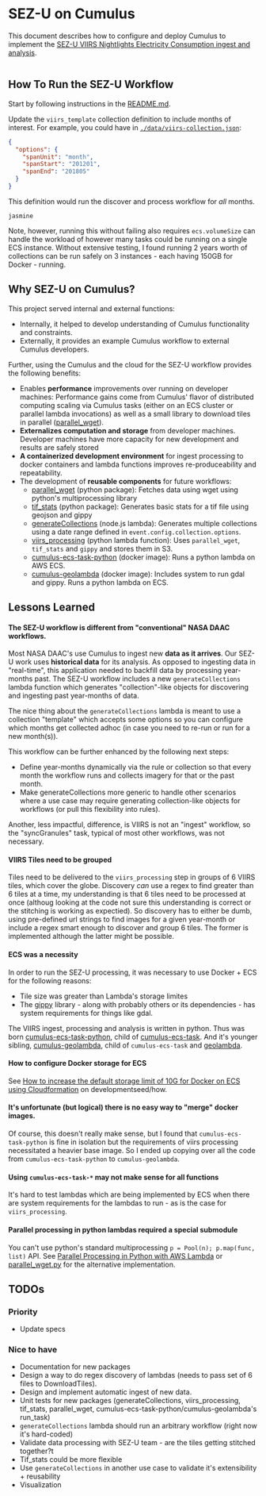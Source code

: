 # SEZ-U on Cumulus

This document describes how to configure and deploy Cumulus to implement the [SEZ-U VIIRS Nightlights Electricity Consumption ingest and analysis](https://github.com/developmentseed/SEZ-U/tree/master/VIIRS_Nightlights).

![]()

## How To Run the SEZ-U Workflow

Start by following instructions in the [README.md](./README.md).

Update the `viirs_template` collection definition to include months of interest. For example, you could have in [`./data/viirs-collection.json`](./data/viirs-collection.json):
```json
{
  "options": {
    "spanUnit": "month",
    "spanStart": "201201",
    "spanEnd": "201805"
  }
}
```

This definition would run the discover and process workflow for _all_ months. 

```
jasmine
```

Note, however, running this without failing also requires `ecs.volumeSize` can handle the workload of however many tasks could be running on a single ECS instance. Without extensive testing, I found running 2 years worth of collections can be run safely on 3 instances - each having 150GB for Docker - running.

## Why SEZ-U on Cumulus?

This project served internal and external functions:

* Internally, it helped to develop understanding of Cumulus functionality and constraints.
* Externally, it provides an example Cumulus workflow to external Cumulus developers.

Further, using the Cumulus and the cloud for the SEZ-U workflow provides the following benefits:

* Enables **performance** improvements over running on developer machines: Performance gains come from Cumulus' flavor of distributed computing scaling via Cumulus tasks (either on an ECS cluster or parallel lambda invocations) as well as a small library to download tiles in parallel ([parallel_wget](https://github.com/abarciauskas-bgse/parallel_wget)).
* **Externalizes computation and storage** from developer machines. Developer machines have more capacity for new development and results are safely stored
* **A containerized development environment** for ingest processing to docker containers and lambda functions improves re-produceability and repeatability.
* The development of **reusable components** for future workflows:
    * [parallel_wget](https://github.com/abarciauskas-bgse/parallel_wget) (python package): Fetches data using wget using python's multiprocessing library
    * [tif_stats](https://github.com/developmentseed/tif_stats) (python package): Generates basic stats for a tif file using geojson and gippy
    * [generateCollections](https://github.com/developmentseed/cumulus-ce-viirs/tree/master/lambdas/generateCollections) (node.js lambda): Generates multiple collections using a date range defined in `event.config.collection.options`.
    * [viirs_processing](https://github.com/developmentseed/viirs_processing) (python lambda function): Uses `parallel_wget`, `tif_stats` and `gippy` and stores them in S3.
    * [cumulus-ecs-task-python](https://github.com/cumulus-nasa/cumulus-ecs-task-python) (docker image): Runs a python lambda on AWS ECS.
    * [cumulus-geolambda](https://github.com/developmentseed/cumulus-geolambda) (docker image): Includes system to run gdal and gippy. Runs a python lambda on ECS.

## Lessons Learned

#### The SEZ-U workflow is different from "conventional" NASA DAAC workflows.

Most NASA DAAC's use Cumulus to ingest new **data as it arrives**. Our SEZ-U work uses **historical data** for its analysis. As opposed to ingesting data in "real-time", this application needed to backfill data by processing year-months past. The SEZ-U workflow includes a new `generateCollections` lambda function which generates "collection"-like objects for discovering and ingesting past year-months of data.

The nice thing about the `generateCollections` lambda is meant to use a collection "template" which accepts some options so you can configure which months get collected adhoc (in case you need to re-run or run for a new month(s)).

This workflow can be further enhanced by the following next steps:

* Define year-months dynamically via the rule or collection so that every month the workflow runs and collects imagery for that or the past month.
* Make generateCollections more generic to handle other scenarios where a use case may require generating collection-like objects for workflows (or pull this flexibility into rules).

Another, less impactful, difference, is VIIRS is not an "ingest" workflow, so the "syncGranules" task, typical of most other workflows, was not necessary.

#### VIIRS Tiles need to be grouped

Tiles need to be delivered to the `viirs_processing` step in groups of 6 VIIRS tiles, which cover the globe. Discovery _can_ use a regex to find greater than 6 tiles at a time, my understanding is that 6 tiles need to be processed at once (althoug looking at the code not sure this understanding is correct or the stitching is working as expectied). So discovery has to either be dumb, using pre-defined url strings to find images for a given year-month or include a regex smart enough to discover and group 6 tiles. The former is implemented although the latter might be possible.

#### ECS was a necessity

In order to run the SEZ-U processing, it was necessary to use Docker + ECS for the following reasons:

* Tile size was greater than Lambda's storage limites
* The [gippy](https://github.com/gipit/gippy) library - along with probably others or its dependencies - has system requirements for things like gdal.

The VIIRS ingest, processing and analysis is written in python. Thus was born [cumulus-ecs-task-python](https://github.com/cumulus-nasa/cumulus-ecs-task-python), child of [cumulus-ecs-task](https://github.com/cumulus-nasa/cumulus-ecs-task). And it's younger sibling, [cumulus-geolambda](https://github.com/developmentseed/cumulus-geolambda), child of `cumulus-ecs-task` and [geolambda](https://github.com/developmentseed/geolambda).

#### How to configure Docker storage for ECS

See [How to increase the default storage limit of 10G for Docker on ECS using Cloudformation](https://github.com/developmentseed/how/issues/185) on developmentseed/how.

#### It's unfortunate (but logical) there is no easy way to "merge" docker images.

Of course, this doesn't really make sense, but I found that `cumulus-ecs-task-python` is fine in isolation but the requirements of viirs processing necessitated a heavier base image. So I ended up copying over all the code from `cumulus-ecs-task-python` to `cumulus-geolambda`.

#### Using `cumulus-ecs-task-*` may not make sense for all functions

It's hard to test lambdas which are being implemented by ECS when there are system requirements for the lambdas to run - as is the case for `viirs_processing`.

#### Parallel processing in python lambdas required a special submodule

You can't use python's standard multiprocessing `p = Pool(n); p.map(func, list)` API. See [Parallel Processing in Python with AWS Lambda](https://aws.amazon.com/blogs/compute/parallel-processing-in-python-with-aws-lambda/) or [parallel_wget.py](https://github.com/abarciauskas-bgse/parallel_wget/blob/master/parallel_wget.py) for the alternative implementation.


## TODOs

### Priority
* Update specs

### Nice to have
* Documentation for new packages
* Design a way to do regex discovery of lambdas (needs to pass set of 6 files to DownloadTiles).
* Design and implement automatic ingest of new data.
* Unit tests for new packages (generateCollections, viirs_processing, tif_stats, parallel_wget, cumulus-ecs-task-python/cumulus-geolambda's run_task)
* `generateCollections` lambda should run an arbitrary workflow (right now it's hard-coded)
* Validate data processing with SEZ-U team - are the tiles getting stitched together?t
* Tif_stats could be more flexible
* Use `generateCollections` in another use case to validate it's extensibility + reusability
* Visualization
